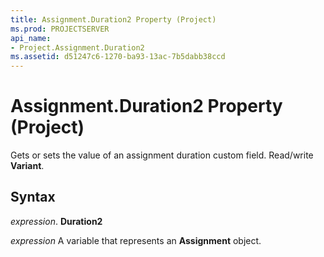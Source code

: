 ```yaml
---
title: Assignment.Duration2 Property (Project)
ms.prod: PROJECTSERVER
api_name:
- Project.Assignment.Duration2
ms.assetid: d51247c6-1270-ba93-13ac-7b5dabb38ccd
---
```



# Assignment.Duration2 Property (Project)

 Gets or sets the value of an assignment duration custom field. Read/write **Variant**.


## Syntax

 _expression_. **Duration2**

 _expression_ A variable that represents an **Assignment** object.


